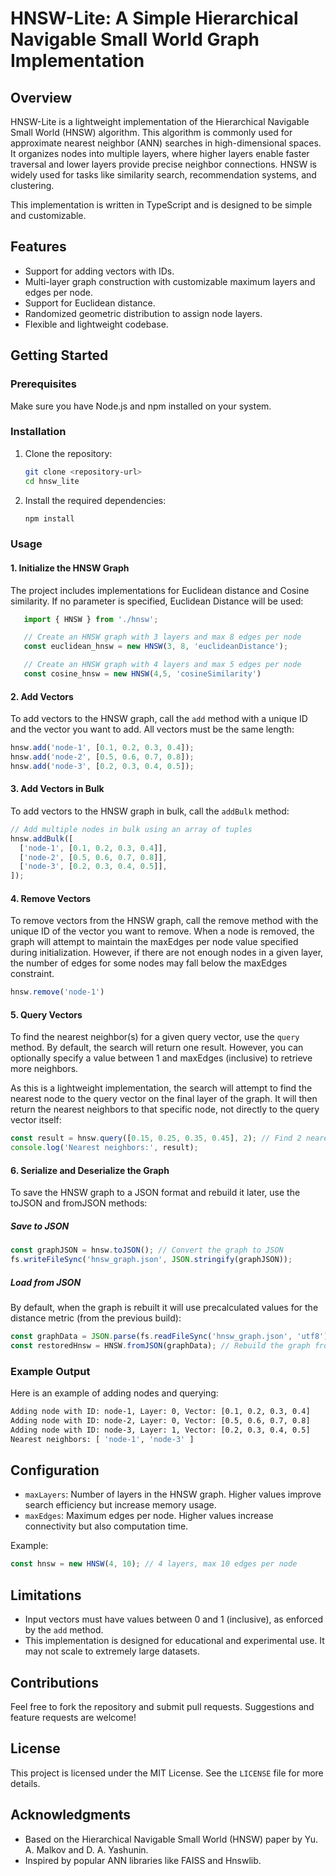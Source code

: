 # HNSW-Lite: A Simple Hierarchical Navigable Small World Graph Implementation

## Overview
HNSW-Lite is a lightweight implementation of the Hierarchical Navigable Small World (HNSW) algorithm. This algorithm is commonly used for approximate nearest neighbor (ANN) searches in high-dimensional spaces. It organizes nodes into multiple layers, where higher layers enable faster traversal and lower layers provide precise neighbor connections. HNSW is widely used for tasks like similarity search, recommendation systems, and clustering.

This implementation is written in TypeScript and is designed to be simple and customizable.

## Features
- Support for adding vectors with IDs.
- Multi-layer graph construction with customizable maximum layers and edges per node.
- Support for Euclidean distance.
- Randomized geometric distribution to assign node layers.
- Flexible and lightweight codebase.

## Getting Started

### Prerequisites
Make sure you have Node.js and npm installed on your system.

### Installation
1. Clone the repository:
   ```bash
   git clone <repository-url>
   cd hnsw_lite
   ```

2. Install the required dependencies:
   ```bash
   npm install
   ```

### Usage

#### 1. Initialize the HNSW Graph
The project includes implementations for Euclidean distance and Cosine similarity. If no parameter is specified, Euclidean Distance will be used:

```typescript
   import { HNSW } from './hnsw';

   // Create an HNSW graph with 3 layers and max 8 edges per node
   const euclidean_hnsw = new HNSW(3, 8, 'euclideanDistance'); 

   // Create an HNSW graph with 4 layers and max 5 edges per node
   const cosine_hnsw = new HNSW(4,5, 'cosineSimilarity')
```

#### 2. Add Vectors
To add vectors to the HNSW graph, call the `add` method with a unique ID and the vector you want to add. All vectors must be the same length:

```typescript
hnsw.add('node-1', [0.1, 0.2, 0.3, 0.4]);
hnsw.add('node-2', [0.5, 0.6, 0.7, 0.8]);
hnsw.add('node-3', [0.2, 0.3, 0.4, 0.5]);
```

#### 3. Add Vectors in Bulk
To add vectors to the HNSW graph in bulk, call the `addBulk` method:

```typescript
// Add multiple nodes in bulk using an array of tuples
hnsw.addBulk([
  ['node-1', [0.1, 0.2, 0.3, 0.4]],
  ['node-2', [0.5, 0.6, 0.7, 0.8]],
  ['node-3', [0.2, 0.3, 0.4, 0.5]],
]);
```

#### 4. Remove Vectors
To remove vectors from the HNSW graph, call the remove method with the unique ID of the vector you want to remove. When a node is removed, the graph will attempt to maintain the maxEdges per node value specified during initialization. However, if there are not enough nodes in a given layer, the number of edges for some nodes may fall below the maxEdges constraint.

```typescript
hnsw.remove('node-1')
```

#### 5. Query Vectors
To find the nearest neighbor(s) for a given query vector, use the `query` method. By default, the search will return one result. However, you can optionally specify a value between 1 and maxEdges (inclusive) to retrieve more neighbors.

As this is a lightweight implementation, the search will attempt to find the nearest node to the query vector on the final layer of the graph. It will then return the nearest neighbors to that specific node, not directly to the query vector itself:
```typescript
const result = hnsw.query([0.15, 0.25, 0.35, 0.45], 2); // Find 2 nearest neighbors
console.log('Nearest neighbors:', result);
```


#### 6. Serialize and Deserialize the Graph
To save the HNSW graph to a JSON format and rebuild it later, use the toJSON and fromJSON methods:

##### Save to JSON
```typescript
const graphJSON = hnsw.toJSON(); // Convert the graph to JSON
fs.writeFileSync('hnsw_graph.json', JSON.stringify(graphJSON));
```

##### Load from JSON
By default, when the graph is rebuilt it will use precalculated values for the distance metric (from the previous build):
```typescript
const graphData = JSON.parse(fs.readFileSync('hnsw_graph.json', 'utf8'));
const restoredHnsw = HNSW.fromJSON(graphData); // Rebuild the graph from JSON

```

### Example Output
Here is an example of adding nodes and querying:

```bash
Adding node with ID: node-1, Layer: 0, Vector: [0.1, 0.2, 0.3, 0.4]
Adding node with ID: node-2, Layer: 0, Vector: [0.5, 0.6, 0.7, 0.8]
Adding node with ID: node-3, Layer: 1, Vector: [0.2, 0.3, 0.4, 0.5]
Nearest neighbors: [ 'node-1', 'node-3' ]
```

## Configuration
- `maxLayers`: Number of layers in the HNSW graph. Higher values improve search efficiency but increase memory usage.
- `maxEdges`: Maximum edges per node. Higher values increase connectivity but also computation time.

Example:
```typescript
const hnsw = new HNSW(4, 10); // 4 layers, max 10 edges per node
```

## Limitations
- Input vectors must have values between 0 and 1 (inclusive), as enforced by the `add` method.
- This implementation is designed for educational and experimental use. It may not scale to extremely large datasets.

## Contributions
Feel free to fork the repository and submit pull requests. Suggestions and feature requests are welcome!

## License
This project is licensed under the MIT License. See the `LICENSE` file for more details.

## Acknowledgments
- Based on the Hierarchical Navigable Small World (HNSW) paper by Yu. A. Malkov and D. A. Yashunin.
- Inspired by popular ANN libraries like FAISS and Hnswlib.

